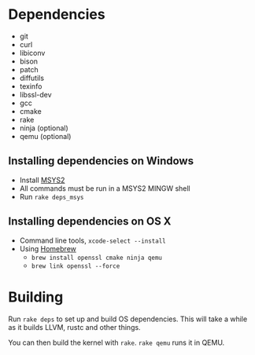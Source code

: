# Dependencies
  * git
  * curl
  * libiconv
  * bison
  * patch
  * diffutils
  * texinfo
  * libssl-dev
  * gcc
  * cmake
  * rake
  * ninja (optional)
  * qemu (optional)

## Installing dependencies on Windows
  * Install [MSYS2](https://msys2.github.io/)
  * All commands must be run in a MSYS2 MINGW shell
  * Run `rake deps_msys`

## Installing dependencies on OS X  
  * Command line tools, `xcode-select --install`
  * Using [Homebrew](http://brew.sh/)
    * `brew install openssl cmake ninja qemu`
    * `brew link openssl --force`

# Building

Run `rake deps` to set up and build OS dependencies. This will take a while as it builds LLVM, rustc and other things.

You can then build the kernel with `rake`. `rake qemu` runs it in QEMU.
